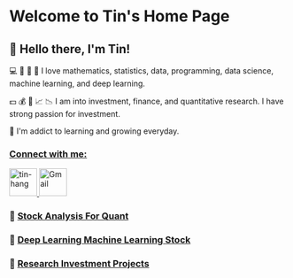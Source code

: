 # Welcome to Tin's Home Page
##  👋 Hello there, I'm Tin!

💻 🔢 🔣 🤖 I love mathematics, statistics, data, programming, data science, machine learning, and deep learning.  

💵 💰 💸 📈 📉 I am into investment, finance, and quantitative research. I have strong passion for investment. 

🌱 I'm addict to learning and growing everyday.  

### <ins> Connect with me:
<div style="text-align: left; margin-bottom: 20px;">
    <a href="https://www.linkedin.com/in/tin-hang" target="_blank">
        <img src="https://raw.githubusercontent.com/rahuldkjain/github-profile-readme-generator/master/src/images/icons/Social/linked-in-alt.svg" alt="tin-hang" height="50" width="50"/>
    </a>
    <a href="mailto:lastancientone@gmail.com" target="_blank">
        <img src="https://www.base64-image.de/build/img/mr-base64-482fa1f767.png" alt="Gmail" width="50" height="50"/>
    </a>
</div>  

### 📄 [Stock Analysis For Quant](Quant.md)  
### 📄 [Deep Learning Machine Learning Stock](MLDL.md)
### 📄 [Research Investment Projects](RIP.md)  
